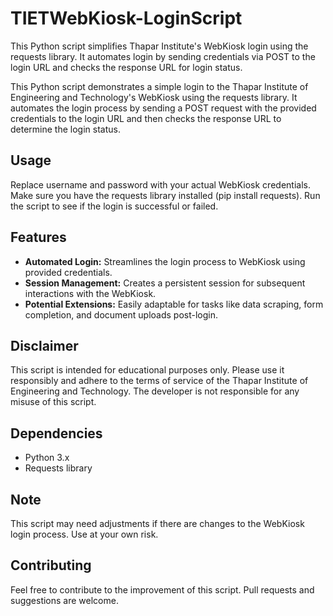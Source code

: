 # TIETWebKiosk-LoginScript
This Python script simplifies Thapar Institute's WebKiosk login using the requests library. It automates login by sending credentials via POST to the login URL and checks the response URL for login status.

This Python script demonstrates a simple login to the Thapar Institute of Engineering and Technology's WebKiosk using the requests library. It automates the login process by sending a POST request with the provided credentials to the login URL and then checks the response URL to determine the login status.

## **Usage**
Replace username and password with your actual WebKiosk credentials.
Make sure you have the requests library installed (pip install requests).
Run the script to see if the login is successful or failed.

## **Features**
- **Automated Login:** Streamlines the login process to WebKiosk using provided credentials.
- **Session Management:** Creates a persistent session for subsequent interactions with the WebKiosk.
- **Potential Extensions:** Easily adaptable for tasks like data scraping, form completion, and document uploads post-login.
## **Disclaimer**
This script is intended for educational purposes only. Please use it responsibly and adhere to the terms of service of the Thapar Institute of Engineering and Technology. The developer is not responsible for any misuse of this script.

## **Dependencies**
- Python 3.x
- Requests library
## **Note**
This script may need adjustments if there are changes to the WebKiosk login process. Use at your own risk.

## **Contributing**
Feel free to contribute to the improvement of this script. Pull requests and suggestions are welcome.
